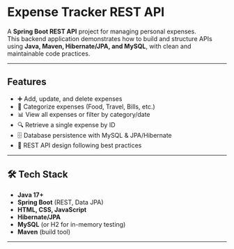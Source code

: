 # Expense Tracker REST API  

A **Spring Boot REST API** project for managing personal expenses.  
This backend application demonstrates how to build and structure APIs using **Java, Maven, Hibernate/JPA, and MySQL**, with clean and maintainable code practices.  

---

##  Features  
- ➕ Add, update, and delete expenses  
- 📂 Categorize expenses (Food, Travel, Bills, etc.)  
- 📊 View all expenses or filter by category/date  
- 🔍 Retrieve a single expense by ID  
- 🗄️ Database persistence with MySQL & JPA/Hibernate  
- 🌱 REST API design following best practices  

---

## 🛠️ Tech Stack  
- **Java 17+**  
- **Spring Boot** (REST, Data JPA)
- **HTML, CSS, JavaScript**
- **Hibernate/JPA**  
- **MySQL** (or H2 for in-memory testing)  
- **Maven** (build tool)  

---

